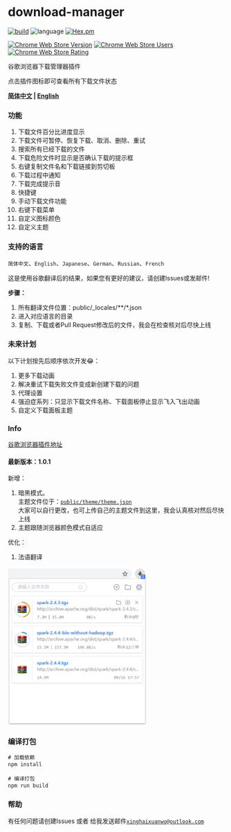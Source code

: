 # **download-manager**
[![build](https://api.travis-ci.org/xinghaix/download-manager.svg?branch=master)](https://www.travis-ci.org/xinghaix/download-manager)
![language](https://img.shields.io/badge/language-Vue.js-forestgreen.svg)
[![Hex.pm](https://img.shields.io/hexpm/l/plug.svg)](https://github.com/xinghaix/download-manager/blob/master/LICENSE)

[![Chrome Web Store Version](https://img.shields.io/chrome-web-store/v/ofpglhlcdbjdhlacgbljnildhajfmlei.svg?style=flat-square&label=Chrome%20Web%20Store)](https://chrome.google.com/webstore/detail/ofpglhlcdbjdhlacgbljnildhajfmlei)
[![Chrome Web Store Users](https://img.shields.io/chrome-web-store/d/ofpglhlcdbjdhlacgbljnildhajfmlei.svg?style=flat-square&label=Users)](https://chrome.google.com/webstore/detail/ofpglhlcdbjdhlacgbljnildhajfmlei)
[![Chrome Web Store Rating](https://img.shields.io/chrome-web-store/rating/ofpglhlcdbjdhlacgbljnildhajfmlei.svg?style=flat-square&label=Rating)](https://chrome.google.com/webstore/detail/ofpglhlcdbjdhlacgbljnildhajfmlei)

谷歌浏览器下载管理器插件

点击插件图标即可查看所有下载文件状态

**[简体中文](../README.md) | [English](docs/README_EN.md)**


### **功能**
1. 下载文件百分比进度显示
2. 下载文件可暂停、恢复下载、取消、删除、重试
3. 搜索所有已经下载的文件
4. 下载危险文件时显示是否确认下载的提示框
5. 右键复制文件名和下载链接到剪切板
6. 下载过程中通知
7. 下载完成提示音
8. 快捷键
9. 手动下载文件功能
10. 右键下载菜单
11. 自定义图标颜色
12. 自定义主题

### **支持的语言**
`简体中文`、`English`、`Japanese`、`German`、`Russian`、`French`

这是使用谷歌翻译后的结果，如果您有更好的建议，请创建Issues或发邮件!

**步骤：**
1. 所有翻译文件位置：public/_locales/\*\*/*.json
2. 进入对应语言的目录
3. 复制、下载或者Pull Request修改后的文件，我会在检查核对后尽快上线

### **未来计划**  
以下计划按先后顺序依次开发😂：  
1. 更多下载动画
2. 解决重试下载失败文件变成新创建下载的问题
3. 代理设置
4. 强迫症系列：只显示下载文件名称、下载面板停止显示飞入飞出动画
5. 自定义下载面板主题

### **Info**
[谷歌浏览器插件地址](https://chrome.google.com/webstore/detail/%E4%B8%8B%E8%BD%BD%E7%AE%A1%E7%90%86%E5%99%A8/ofpglhlcdbjdhlacgbljnildhajfmlei)

#### **最新版本**：1.0.1
新增：
1. 暗黑模式。  
主题文件位于：[`public/theme/theme.json`](https://github.com/xinghaix/download-manager/blob/master/public/theme/theme.json)  
大家可以自行更改，也可上传自己的主题文件到这里，我会认真核对然后尽快上线
2. 主题跟随浏览器颜色模式自适应

优化：
1. 法语翻译

<img src="docs/img/1.png" width="320" hegiht="420" alt=""/>

### **编译打包**
```
# 加载依赖
npm install

# 编译打包
npm run build
```

### 帮助
有任何问题请创建Issues
或者
给我发送邮件[`xinghaixuanwo@outlook.com`](xinghaixuanwo@outlook.com)
